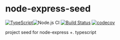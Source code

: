 # node-express-seed 
[![TypeScript](https://badges.frapsoft.com/typescript/code/typescript.png?v=101)](https://github.com/ellerbrock/typescript-badges/)![Node.js CI](https://github.com/tuev/node-express-seed/workflows/Node.js%20CI/badge.svg) [![Build Status](https://travis-ci.com/tuev/node-express-seed.svg?branch=master)](https://travis-ci.com/tuev/node-express-seed) [![codecov](https://codecov.io/gh/tuev/node-express-seed/branch/master/graph/badge.svg)](https://codecov.io/gh/tuev/node-express-seed)


project seed for node-express +. typescript
